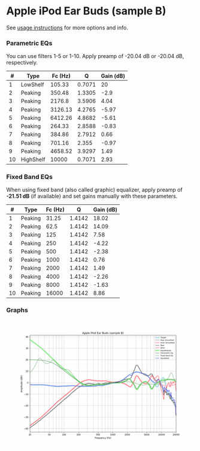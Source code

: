 # Apple iPod Ear Buds (sample B)
See [usage instructions](https://github.com/jaakkopasanen/AutoEq#usage) for more options and info.

### Parametric EQs
You can use filters 1-5 or 1-10. Apply preamp of -20.04 dB or -20.04 dB, respectively.

|   # | Type      |   Fc (Hz) |      Q |   Gain (dB) |
|-----|-----------|-----------|--------|-------------|
|   1 | LowShelf  |    105.33 | 0.7071 |       20    |
|   2 | Peaking   |    350.48 | 1.3305 |       -2.9  |
|   3 | Peaking   |   2176.8  | 3.5906 |        4.04 |
|   4 | Peaking   |   3126.13 | 4.2765 |       -5.97 |
|   5 | Peaking   |   6412.26 | 4.8682 |       -5.61 |
|   6 | Peaking   |    264.33 | 2.8588 |       -0.83 |
|   7 | Peaking   |    384.86 | 2.7912 |        0.66 |
|   8 | Peaking   |    701.16 | 2.355  |       -0.97 |
|   9 | Peaking   |   4658.52 | 3.9297 |        1.49 |
|  10 | HighShelf |  10000    | 0.7071 |        2.93 |

### Fixed Band EQs
When using fixed band (also called graphic) equalizer, apply preamp of **-21.51 dB** (if available) and set gains manually with these parameters.

|   # | Type    |   Fc (Hz) |      Q |   Gain (dB) |
|-----|---------|-----------|--------|-------------|
|   1 | Peaking |     31.25 | 1.4142 |       18.02 |
|   2 | Peaking |     62.5  | 1.4142 |       14.09 |
|   3 | Peaking |    125    | 1.4142 |        7.58 |
|   4 | Peaking |    250    | 1.4142 |       -4.22 |
|   5 | Peaking |    500    | 1.4142 |       -2.38 |
|   6 | Peaking |   1000    | 1.4142 |        0.76 |
|   7 | Peaking |   2000    | 1.4142 |        1.49 |
|   8 | Peaking |   4000    | 1.4142 |       -2.26 |
|   9 | Peaking |   8000    | 1.4142 |       -1.63 |
|  10 | Peaking |  16000    | 1.4142 |        8.86 |

### Graphs
![](./Apple%20iPod%20Ear%20Buds%20(sample%20B).png)
